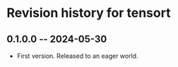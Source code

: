 # Revision history for tensort

## 0.1.0.0 -- 2024-05-30

* First version. Released to an eager world.
